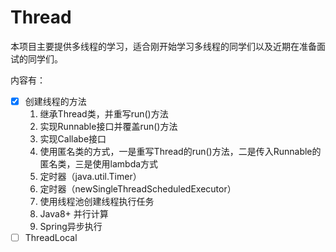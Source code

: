 # Thread

本项目主要提供多线程的学习，适合刚开始学习多线程的同学们以及近期在准备面试的同学们。

内容有：

- [x] 创建线程的方法
  1. 继承Thread类，并重写run()方法
  2. 实现Runnable接口并覆盖run()方法
  3. 实现Callabe接口
  4. 使用匿名类的方式，一是重写Thread的run()方法，二是传入Runnable的匿名类，三是使用lambda方式
  5. 定时器（java.util.Timer）
  6. 定时器（newSingleThreadScheduledExecutor）
  7. 使用线程池创建线程执行任务
  8. Java8+ 并行计算
  9. Spring异步执行
- [ ] ThreadLocal